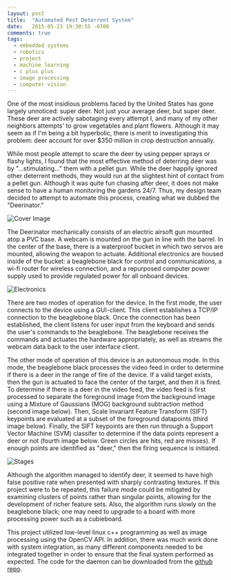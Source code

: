 ```yaml
---
layout: post
title:  "Automated Pest Deterrent System"
date:   2015-05-23 19:30:55 -0700
comments: true
tags:
  - embedded systems
  - robotics
  - project
  - machine learning
  - c plus plus
  - image processing
  - computer vision
---
```


		
One of the most insidious problems faced by the United States has gone largely unnoticed: super deer. Not just your average deer, but super deer. These deer are actively sabotaging every attempt I, and many of my other neighbors attempts' to grow vegetables and plant flowers. Although it may seem as if I'm being a bit hyperbolic, there is merit to investigating this problem: deer account for over $350 million in crop destruction annually. 

While most people attempt to scare the deer by using pepper sprays or flashy lights, I found that the most effective method of deterring deer was by "...stimulating..." them with a pellet gun. While the deer happily ignored other deterrent methods, they would run at the slightest hint of contact from a pellet gun. Although it was quite fun chasing after deer, it does not make sense to have a human monitoring the gardens 24/7. Thus, my design team decided to attempt to automate this process, creating what we dubbed the "Deerinator."

![Cover Image]({{site.url}}/content/Automated-Pest-Deterrent-System/CoverImage.jpg)

The Deerinator mechanically consists of an electric airsoft gun mounted atop a PVC base. A webcam is mounted on the gun in line with the barrel. In the center of the base, there is a waterproof bucket in which two servos are mounted, allowing the weapon to actuate. Additional electronics are housed inside of the bucket: a beaglebone black for control and communications, a wi-fi router for wireless connection, and a repurposed computer power supply used to provide regulated power for all onboard devices. 

![Electronics]({{site.url}}/content/Automated-Pest-Deterrent-System/Electronics.jpg)

There are two modes of operation for the device. In the first mode, the user connects to the device using a GUI-client. This client establishes a TCP/IP connection to the beaglebone black. Once the connection has been established, the client listens for user input from the keyboard and sends the user's commands to the beaglebone. The beaglebone receives the commands and actuates the hardware appropriately, as well as streams the webcam data back to the user interface client. 

The other mode of operation of this device is an autonomous mode. In this mode, the beaglebone black processes the video feed in order to determine if there is a deer in the range of fire of the device. If a valid target exists, then the gun is actuated to face the center of the target, and then it is fired. To determine if there is a deer in the video feed, the video feed is first processed to separate the foreground image from the background image using a Mixture of Gaussians (MOG) background subtraction method (second image below). Then, Scale Invariant Feature Transform (SIFT) keypoints are evaluated at a subset of the foreground datapoints (third image below). Finally, the SIFT keypoints are then run through a Support Vector Machine (SVM) classifer to determine if the data points represent a deer or not (fourth image below. Green circles are hits, red are misses). If enough points are identified as "deer," then the firing sequence is initiated.

![Stages]({{site.url}}/content/Automated-Pest-Deterrent-System/deerStages.jpg)

Although the algorithm managed to identify deer, it seemed to have high false positive rate when presented with sharply contrasting textures. If this project were to be repeated, this failure mode could be mitigated by examining clusters of points rather than singular points, allowing for the development of richer feature sets. Also, the algorithm runs slowly on the beaglebone black; one may need to upgrade to a board with more processing power such as a cubieboard. 

This project utilized low-level linux c++ programming as well as image processing using the OpenCV API. In addition, there was much work done with system integration, as many different components needed to be integrated together in order to ensure that the final system performed as expected. The code for the daemon can be downloaded from the [github repo](https://github.com/mitchellspryn/Deerinator).
